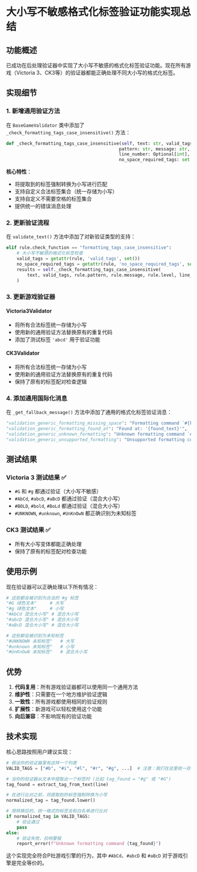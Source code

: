 # 大小写不敏感格式化标签验证功能实现总结

## 功能概述

已成功在后处理验证器中实现了大小写不敏感的格式化标签验证功能。现在所有游戏（Victoria 3、CK3等）的验证器都能正确处理不同大小写的格式化标签。

## 实现细节

### 1. 新增通用验证方法

在 `BaseGameValidator` 类中添加了 `_check_formatting_tags_case_insensitive()` 方法：

```python
def _check_formatting_tags_case_insensitive(self, text: str, valid_tags: set, 
                                           pattern: str, message: str, level: ValidationLevel, 
                                           line_number: Optional[int], 
                                           no_space_required_tags: set = None) -> List[ValidationResult]:
```

**核心特性**：
- 将提取到的标签强制转换为小写进行匹配
- 支持自定义合法标签集合（统一存储为小写）
- 支持自定义不需要空格的标签集合
- 提供统一的错误消息处理

### 2. 更新验证流程

在 `validate_text()` 方法中添加了对新验证类型的支持：

```python
elif rule.check_function == "formatting_tags_case_insensitive":
    # 大小写不敏感的格式化标签检查
    valid_tags = getattr(rule, 'valid_tags', set())
    no_space_required_tags = getattr(rule, 'no_space_required_tags', set())
    results = self._check_formatting_tags_case_insensitive(
        text, valid_tags, rule.pattern, rule.message, rule.level, line_number, no_space_required_tags
    )
```

### 3. 更新游戏验证器

#### Victoria3Validator
- 将所有合法标签统一存储为小写
- 使用新的通用验证方法替换原有的重复代码
- 添加了测试标签 `'abcd'` 用于验证功能

#### CK3Validator  
- 将所有合法标签统一存储为小写
- 使用新的通用验证方法替换原有的重复代码
- 保持了原有的标签配对检查逻辑

### 4. 添加通用国际化消息

在 `_get_fallback_message()` 方法中添加了通用的格式化标签验证消息：

```python
"validation_generic_formatting_missing_space": "Formatting command `#{key}` is missing a required space after it.",
"validation_generic_formatting_found_at": "Found at: '{found_text}'",
"validation_generic_unknown_formatting": "Unknown formatting command `#{key}`.",
"validation_generic_unsupported_formatting": "Unsupported formatting command: '{found_text}'."
```

## 测试结果

### Victoria 3 测试结果 ✅
- `#G` 和 `#g` 都通过验证（大小写不敏感）
- `#AbCd`, `#abcD`, `#aBcD` 都通过验证（混合大小写）
- `#BOLD`, `#bold`, `#BoLd` 都通过验证（混合大小写）
- `#UNKNOWN`, `#unknown`, `#UnKnOwN` 都正确识别为未知标签

### CK3 测试结果 ✅
- 所有大小写变体都能正确处理
- 保持了原有的标签配对检查功能

## 使用示例

现在验证器可以正确处理以下所有情况：

```python
# 这些都会被识别为合法的 #g 标签
"#G 绿色文本"     # 大写
"#g 绿色文本"     # 小写  
"#AbCd 混合大小写" # 混合大小写
"#abcD 混合大小写" # 混合大小写
"#aBcD 混合大小写" # 混合大小写

# 这些都会被识别为未知标签
"#UNKNOWN 未知标签"   # 大写
"#unknown 未知标签"   # 小写
"#UnKnOwN 未知标签"   # 混合大小写
```

## 优势

1. **代码复用**：所有游戏验证器都可以使用同一个通用方法
2. **维护性**：只需要在一个地方维护验证逻辑
3. **一致性**：所有游戏都使用相同的验证规则
4. **扩展性**：新游戏可以轻松使用这个功能
5. **向后兼容**：不影响现有的验证功能

## 技术实现

核心思路按照用户建议实现：

```python
# 假设你的验证器里有这样一个列表
VALID_TAGS = ["#b", "#i", "#l", "#r", "#g", ...]  # 注意：我们在这里统一存储为小写

# 当你的验证器从文本中提取出一个标签时 (比如 tag_found = "#g" 或 "#G")
tag_found = extract_tag_from_text(line)

# 在进行比对之前，将提取到的标签强制转换为小写
normalized_tag = tag_found.lower()

# 用转换后的、统一格式的标签去和白名单进行比对
if normalized_tag in VALID_TAGS:
    # 验证通过
    pass
else:
    # 验证失败，拉响警报
    report_error(f"Unknown formatting command {tag_found}")
```

这个实现完全符合P社游戏引擎的行为，其中 `#AbCd`、`#abcD` 和 `#aBcD` 对于游戏引擎是完全等价的。
